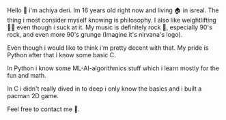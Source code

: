 Hello 👋 i'm achiya deri.
Im 16 years old right now and living 🏠 in isreal.
The thing i most consider myself knowing is philosophy.
I also like weightlifting 🏋️‍♀️ even though i suck at it. 
My music is definitely rock 🎸, especially 90's rock, and even more 90's grunge (Imagine it's nirvana's logo).

Even though i would like to think i'm pretty decent with that.
My pride is Python after that i know some basic C.

In Python i know some ML-AI-algorithmics stuff which i learn mostly for the fun and math.

In C i didn't really dived in to deep i only know the basics and i built a pacman 2D game.

Feel free to contact me 👋. 
